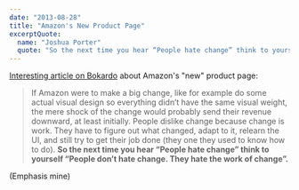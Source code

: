 ```yaml
---
date: "2013-08-28"
title: "Amazon's New Product Page"
excerptQuote:
  name: "Joshua Porter"
  quote: "So the next time you hear “People hate change” think to yourself “People don’t hate change. They hate the work of change”."
---
```


[Interesting article on Bokardo](http://bokardo.com/archives/a-thought-on-amazons-new-product-page-design/) about Amazon's "new" product page:

> If Amazon were to make a big change, like for example do some actual visual design so everything didn’t have the same visual weight, the mere shock of the change would probably send their revenue downward, at least initially. People dislike change because change is work. They have to figure out what changed, adapt to it, relearn the UI, and still try to get their job done (they one they used to know how to do). **So the next time you hear “People hate change” think to yourself “People don’t hate change. They hate the work of change”.**

(Emphasis mine)
